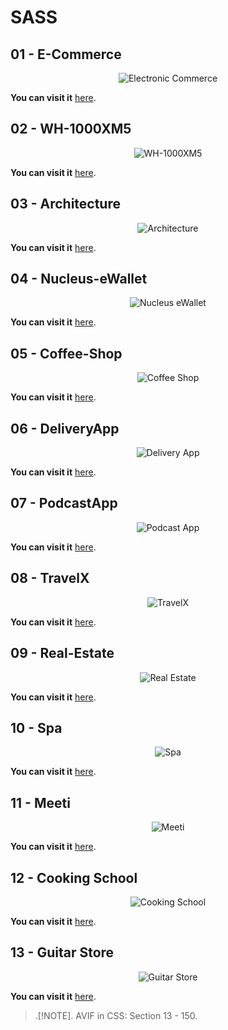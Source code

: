 # SASS

## 01 - E-Commerce

<div align="center">
  <img src="img/1.png" width="auto" alt="Electronic Commerce">
</div>

**You can visit it** [here](https://guitar-store-d52f35.netlify.app/).

## 02 - WH-1000XM5

<div align="center">
  <img src="img/2.png" width="auto" alt="WH-1000XM5">
</div>

**You can visit it** [here](https://wh-1000xm5-gbp.netlify.app/).

## 03 - Architecture

<div align="center">
  <img src="img/3.png" width="auto" alt="Architecture">
</div>

**You can visit it** [here](https://architecture-gbp.netlify.app/).

## 04 - Nucleus-eWallet

<div align="center">
  <img src="img/4.png" width="auto" alt="Nucleus eWallet">
</div>

**You can visit it** [here](https://nucleus-gbp.netlify.app/).

## 05 - Coffee-Shop

<div align="center">
  <img src="img/5.png" width="auto" alt="Coffee Shop">
</div>

**You can visit it** [here](https://coffee-shop-gbp.netlify.app/).

## 06 - DeliveryApp

<div align="center">
  <img src="img/6.png" width="auto" alt="Delivery App">
</div>

**You can visit it** [here](https://deliveryapp-gbp.netlify.app/).

## 07 - PodcastApp

<div align="center">
  <img src="img/7.png" width="auto" alt="Podcast App">
</div>

**You can visit it** [here](https://podcastapp-gbp.netlify.app/).

## 08 - TravelX

<div align="center">
  <img src="img/8.png" width="auto" alt="TravelX">
</div>

**You can visit it** [here](https://travelx-gbp.netlify.app/).

## 09 - Real-Estate

<div align="center">
  <img src="img/9.png" width="auto" alt="Real Estate">
</div>

**You can visit it** [here](https://real-estate-gbp.netlify.app/).

## 10 - Spa

<div align="center">
  <img src="img/10.png" width="auto" alt="Spa">
</div>

**You can visit it** [here](https://spa-gbp.netlify.app/).

## 11 - Meeti

<div align="center">
  <img src="img/11.png" width="auto" alt="Meeti">
</div>

**You can visit it** [here](https://meeti-gbp.netlify.app/).

## 12 - Cooking School

<div align="center">
  <img src="img/12.png" width="auto" alt="Cooking School">
</div>

**You can visit it** [here](https://cooking-school-gbp.netlify.app/).

## 13 - Guitar Store

<div align="center">
  <img src="img/13.png" width="auto" alt="Guitar Store">
</div>

**You can visit it** [here](https://guitar-store-gbp.netlify.app/).

> .[!NOTE].
> AVIF in CSS: Section 13 - 150.